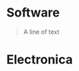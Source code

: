 <!-- TITLE: Snippets -->
<!-- SUBTITLE: All Snippets -->

# Software

> A line of text

# Electronica


